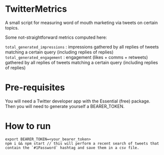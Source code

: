 # TwitterMetrics
A small script for measuring word of mouth marketing via tweets on certain topics.

Some not-straightforward metrics computed here:

`total_generated_impressions` : impressions gathered by all replies of tweets matching a certain query (including replies of replies)
`total_generated_engagement` : engagement (likes + comms + retweets) gathered by all replies of tweets matching a certain query (including replies of replies)

# Pre-requisites
You will need a Twitter developer app with the Essential (free) package.
Then you will need to generate yourself a BEARER_TOKEN.

# How to run
```
export BEARER_TOKEN=<your_bearer_token>
npm i && npm start // this will perform a recent search of tweets that contain the `#1Password` hashtag and save them in a csv file.
```
